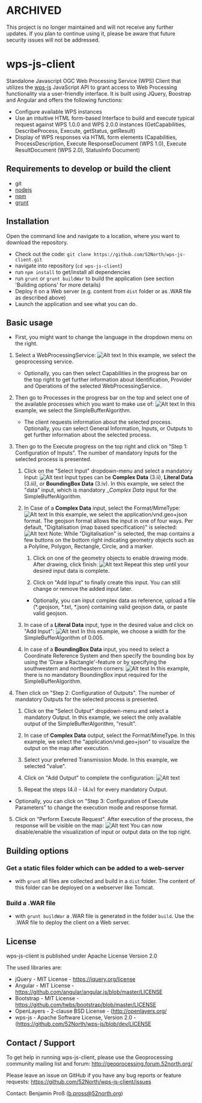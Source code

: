 # ARCHIVED

This project is no longer maintained and will not receive any further updates. If you plan to continue using it, please be aware that future security issues will not be addressed.

wps-js-client
=============

Standalone Javascript OGC Web Processing Service (WPS) Client that utilizes the [wps-js](https://github.com/52North/wps-js) JavaScript API to grant access to Web Processing functionality via a user-friendly interface. It is built using JQuery, Boostrap and Angular and offers the following functions:

-	Configure available WPS instances
-	Use an intuitive HTML form-based Interface to build and execute typical request against WPS 1.0.0 and WPS 2.0.0 instances (GetCapabilities, DescribeProcess, Execute, getStatus, getResult)
-	Display of WPS responses via HTML form elements (Capabilities, ProcessDescription, Execute ResponseDocument (WPS 1.0), Execute ResultDocument (WPS 2.0), StatusInfo Document)

Requirements to develop or build the client
-------------------------------------------

-	git
-	[nodejs](https://nodejs.org)
-	[npm](https://www.npmjs.com/)
-	[grunt](http://gruntjs.com/)

Installation
----------------------------

Open the command line and navigate to a location, where you want to download the repository.

-	Check out the code: `git clone https://github.com/52North/wps-js-client.git`
- navigate into repository (`cd wps-js-client`)
-	run `npm install` to get/install all dependencies
- run `grunt` or `grunt buildWar` to build the application (see section 'Building options' for more details)
-	Deploy it on a Web server (e.g. content from `dist` folder or as .WAR file as described above)
-	Launch the application and see what you can do.

Basic usage
----------------------------

* First, you might want to change the language in the dropdown menu on the right.

1. Select a WebProcessingService:
![Alt text](https://github.com/cDanowski/wps-js-client/blob/master/screenshots/WPS_selection.png "WPS selection")
In this example, we select the geoprocessing service.
    
    * Optionally, you can then select Capabilities in the progress bar on the top right to get further information about Identification, Provider and Operations of the selected WebProcessingService.

2. Then go to Processes in the progress bar on the top and select one of the available processes which you want to make use of:
![Alt text](https://github.com/cDanowski/wps-js-client/blob/master/screenshots/Process_selection.png "Process selection")
In this example, we select the SimpleBufferAlgorithm.

    * The client requests information about the selected process. Optionally, you can select General Information, Inputs, or Outputs to get further information about the selected process.

3. Then go to the Execute progress on the top right and click on "Step 1: Configuration of Inputs".
The number of mandatory Inputs for the selected process is presented. 
    1. Click on the "Select Input" dropdown-menu and select a mandatory Input:
    ![Alt text](https://github.com/cDanowski/wps-js-client/blob/master/screenshots/Select_input.png "Input selection")
    Input types can be __Complex Data__ (3.ii), __Literal Data__ (3.iii), or __BoundingBox Data__ (3.iv).
    In this example, we select the "data" input, which is mandatory __Complex Data_ input for the SimpleBufferAlgorithm.

    2. In Case of a __Complex Data__ input, select the Format/MimeType:
    ![Alt text](https://github.com/cDanowski/wps-js-client/blob/master/screenshots/geojson_selection.png "Geojson format selection")
    In this example, we select the application/vnd.geo+json format. The geojson format allows the input in one of four ways. Per default, "Digitalisation (map based specification)" is selected:
    ![Alt text](https://github.com/cDanowski/wps-js-client/blob/master/screenshots/digitalision_setup.png "Digitalisation setup")
    Note: While "Digitalisation" is selected, the map contains a few buttons on the bottom right indicating geometry objects such as a Polyline, Polygon, Rectangle, Circle, and a marker.

        1. Click on one of the geometry objects to enable drawing mode. After drawing, click finish:
        ![Alt text](https://github.com/cDanowski/wps-js-client/blob/master/screenshots/polyline_drawing.png "Drawing a Polyline")
        Repeat this step until your desired input data is complete.

        2. Click on "Add Input" to finally create this input. You can still change or remove the added input later.
        * Optionally, you can input complex data as reference, upload a file (*.geojson, *.txt, *.json) containing valid geojson data, or paste valid geojson. 

    3. In case of a __Literal Data__ input, type in the desired value and click on "Add Input":
    ![Alt text](https://github.com/cDanowski/wps-js-client/blob/master/screenshots/literal_data_input.png "Entering a literal input")
    In this example, we choose a width for the SimpleBufferAlgorithm of 0.005.

    4. In case of a __BoundingBox Data__ input, you need to select a Coordinate Reference System and then specify the bounding box by using the 'Draw a Ractangle'-feature or by specifying the southwestern and northeastern corners:
    ![Alt test](https://github.com/cDanowski/wps-js-client/blob/master/screenshots/BoundingBox_input.png "Input of a BoundingBox")
    In this example, there is no mandatory BoundingBox input required for the SimpleBufferAlgorithm.

4. Then click on "Step 2: Configuration of Outputs".
The number of mandatory Outputs for the selected process is presented.
    1. Click on the "Select Output" dropdown-menu and select a mandatory Output.
    In this example, we select the only available output of the SimpleBufferAlgorithm, "result".

    2. In case of __Complex Data__ output, select the Format/MimeType.
    In this example, we select the "application/vnd.geo+json" to visualize the output on the map after execution.

    3. Select your preferred Transmission Mode. In this example, we selected "value".

    4. Click on "Add Output" to complete the configuration:
    ![Alt text](https://github.com/cDanowski/wps-js-client/blob/master/screenshots/add_output.png "Adding the output")

    5. Repeat the steps (4.i) - (4.iv) for every mandatory Output.

* Optionally, you can click on "Step 3: Configuration of Execute Parameters" to change the execution mode and response format.

5. Click on "Perform Execute Request". After execution of the process, the response will be visible on the map:
![Alt text](https://github.com/cDanowski/wps-js-client/blob/master/screenshots/Result_presentation.png "presentation of result")
You can now disable/enable the visualization of input or output data on the top right.



Building options
----------------------------

### Get a static files folder which can be added to a web-server

-	with `grunt` all files are collected and build in a `dist` folder. The content of this folder can be deployed on a webserver like Tomcat.

### Build a .WAR file

-	with `grunt buildWar` a .WAR file is generated in the folder `build`. Use the .WAR file to deploy the client on a Web server.

License
-------

wps-js-client is published under Apache License Version 2.0

The used libraries are:

-	jQuery - MIT License - https://jquery.org/license
-	Angular - MIT License - https://github.com/angular/angular.js/blob/master/LICENSE
-	Bootstrap - MIT License - https://github.com/twbs/bootstrap/blob/master/LICENSE
-	OpenLayers - 2-clause BSD License - (http://openlayers.org/
-	wps-js - Apache Software License, Version 2.0 - (https://github.com/52North/wps-js/blob/dev/LICENSE

Contact / Support
-----------------

To get help in running wps-js-client, please use the Geoprocessing community mailing list and forum: http://geoprocessing.forum.52north.org/

Please leave an issue on GitHub if you have any bug reports or feature requests: https://github.com/52North/wps-js-client/issues

Contact: Benjamin Proß (b.pross@52north.org)
